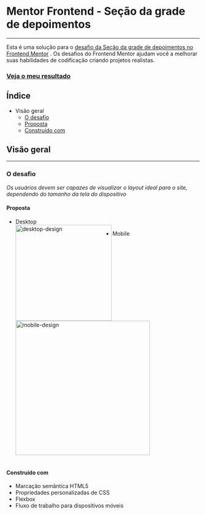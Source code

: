# Mentor Frontend - Seção da grade de depoimentos
***
Esta é uma solução para o [desafio da Seção da grade de depoimentos no Frontend Mentor](https://www.frontendmentor.io/challenges/testimonials-grid-section-Nnw6J7Un7) . Os desafios do Frontend Mentor ajudam você a melhorar suas habilidades de codificação criando projetos realistas.

<h3><a href="https://cristianbmartins.github.io/Depoimentos/">Veja o meu resultado</a></h3>

## Índice
* Visão geral
  * [O desafio](#desafio)
  * [Proposta](#props)
  * [Construído com](#contcom)

## <span id="vigeral">Visão geral</span>

***

### <span id="desafio">O desafio</span>
<i>Os usuários devem ser capazes de visualizar o layout ideal para o site, dependendo do tamanho da tela do dispositivo</i>

#### <span id="props">Proposta </span>
 * Desktop<br>
<a href="https://ibb.co/wYtQc4Z"><img src="https://i.ibb.co/st71Wqp/desktop-design.jpg" alt="desktop-design" width="250px" height="250px" align="left"></a>

 * Mobile<br>
<a href="https://ibb.co/tqzBnnB"><img src="https://i.ibb.co/Jvqn88n/mobile-design.jpg" alt="mobile-design" height="350px"></a><br><br>

#### <span id="contcom">Construído com</span>
* Marcação semântica HTML5
* Propriedades personalizadas de CSS
* Flexbox
* Fluxo de trabalho para dispositivos móveis
